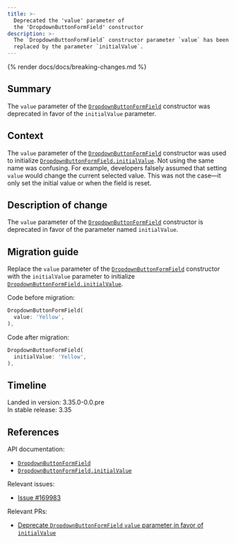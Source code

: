 ```yaml
---
title: >-
  Deprecated the 'value' parameter of
  the 'DropdownButtonFormField' constructor
description: >-
  The `DropdownButtonFormField` constructor parameter `value` has been
  replaced by the parameter `initialValue`.
---
```


{% render docs/docs/breaking-changes.md %}

## Summary

The `value` parameter of the [`DropdownButtonFormField`][] constructor was
deprecated in favor of the `initialValue` parameter.

## Context

The `value` parameter of the [`DropdownButtonFormField`][] constructor was used
to initialize [`DropdownButtonFormField.initialValue`][].
Not using the same name was confusing. For example,
developers falsely assumed that setting `value` would change
the current selected value. This was not the case—it
only set the initial value or when the field is reset.

## Description of change

The `value` parameter of the [`DropdownButtonFormField`][] constructor is
deprecated in favor of the parameter named `initialValue`.

## Migration guide

Replace the `value` parameter of the [`DropdownButtonFormField`][] constructor
with the `initialValue` parameter to initialize
[`DropdownButtonFormField.initialValue`][].

Code before migration:

```dart highlightLines=2
DropdownButtonFormField(
  value: 'Yellow',
),
```

Code after migration:

```dart highlightLines=2
DropdownButtonFormField(
  initialValue: 'Yellow',
),
```

## Timeline

Landed in version: 3.35.0-0.0.pre<br>
In stable release: 3.35

## References

API documentation:

- [`DropdownButtonFormField`][]
- [`DropdownButtonFormField.initialValue`][]

Relevant issues:

- [Issue #169983][]

Relevant PRs:

- [Deprecate `DropdownButtonFormField` `value` parameter in favor of `initialValue`][]

[`DropdownButtonFormField`]: {{site.api}}/flutter/material/DropdownButtonFormField/DropdownButtonFormField.html
[`DropdownButtonFormField.initialValue`]: {{site.main-api}}/flutter/widgets/FormField/initialValue.html
[Issue #169983]: {{site.repo.flutter}}/issues/169983
[Deprecate `DropdownButtonFormField` `value` parameter in favor of `initialValue`]: {{site.repo.flutter}}/pull/170805
